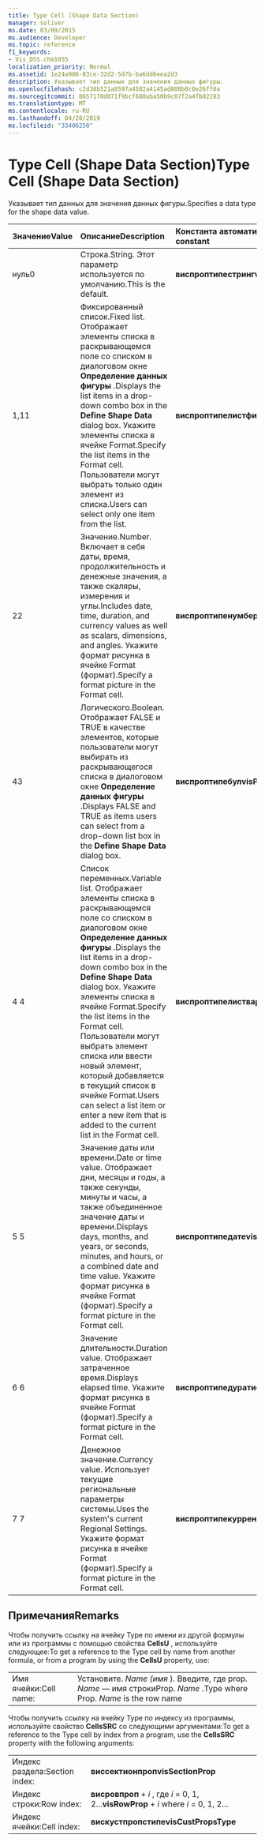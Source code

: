 ```yaml
---
title: Type Cell (Shape Data Section)
manager: soliver
ms.date: 03/09/2015
ms.audience: Developer
ms.topic: reference
f1_keywords:
- Vis_DSS.chm1055
localization_priority: Normal
ms.assetid: 1e24a906-83ce-32d2-5d7b-ba6dd6eea2d3
description: Указывает тип данных для значения данных фигуры.
ms.openlocfilehash: c2d38b521a8597a4582a4145ad808b0c0e26ff0a
ms.sourcegitcommit: 8657170d071f9bcf680aba50b9c07f2a4fb82283
ms.translationtype: MT
ms.contentlocale: ru-RU
ms.lasthandoff: 04/28/2019
ms.locfileid: "33406250"
---
```

# <a name="type-cell-shape-data-section"></a><span data-ttu-id="35335-103">Type Cell (Shape Data Section)</span><span class="sxs-lookup"><span data-stu-id="35335-103">Type Cell (Shape Data Section)</span></span>

<span data-ttu-id="35335-104">Указывает тип данных для значения данных фигуры.</span><span class="sxs-lookup"><span data-stu-id="35335-104">Specifies a data type for the shape data value.</span></span>
  
|<span data-ttu-id="35335-105">**Значение**</span><span class="sxs-lookup"><span data-stu-id="35335-105">**Value**</span></span>|<span data-ttu-id="35335-106">**Описание**</span><span class="sxs-lookup"><span data-stu-id="35335-106">**Description**</span></span>|<span data-ttu-id="35335-107">**Константа автоматизации**</span><span class="sxs-lookup"><span data-stu-id="35335-107">**Automation constant**</span></span>|
|:-----|:-----|:-----|
|<span data-ttu-id="35335-108">нуль</span><span class="sxs-lookup"><span data-stu-id="35335-108">0</span></span>  <br/> |<span data-ttu-id="35335-109">Строка.</span><span class="sxs-lookup"><span data-stu-id="35335-109">String.</span></span> <span data-ttu-id="35335-110">Этот параметр используется по умолчанию.</span><span class="sxs-lookup"><span data-stu-id="35335-110">This is the default.</span></span>  <br/> |<span data-ttu-id="35335-111">**виспроптипестринг**</span><span class="sxs-lookup"><span data-stu-id="35335-111">**visPropTypeString**</span></span> <br/> |
|<span data-ttu-id="35335-112">1,1</span><span class="sxs-lookup"><span data-stu-id="35335-112">1</span></span>  <br/> |<span data-ttu-id="35335-113">Фиксированный список.</span><span class="sxs-lookup"><span data-stu-id="35335-113">Fixed list.</span></span> <span data-ttu-id="35335-114">Отображает элементы списка в раскрывающемся поле со списком в диалоговом окне **Определение данных фигуры** .</span><span class="sxs-lookup"><span data-stu-id="35335-114">Displays the list items in a drop-down combo box in the **Define Shape Data** dialog box.</span></span> <span data-ttu-id="35335-115">Укажите элементы списка в ячейке Format.</span><span class="sxs-lookup"><span data-stu-id="35335-115">Specify the list items in the Format cell.</span></span> <span data-ttu-id="35335-116">Пользователи могут выбрать только один элемент из списка.</span><span class="sxs-lookup"><span data-stu-id="35335-116">Users can select only one item from the list.</span></span>  <br/> |<span data-ttu-id="35335-117">**виспроптипелистфикс**</span><span class="sxs-lookup"><span data-stu-id="35335-117">**visPropTypeListFix**</span></span> <br/> |
|<span data-ttu-id="35335-118">2</span><span class="sxs-lookup"><span data-stu-id="35335-118">2</span></span>  <br/> |<span data-ttu-id="35335-119">Значение.</span><span class="sxs-lookup"><span data-stu-id="35335-119">Number.</span></span> <span data-ttu-id="35335-120">Включает в себя даты, время, продолжительность и денежные значения, а также скаляры, измерения и углы.</span><span class="sxs-lookup"><span data-stu-id="35335-120">Includes date, time, duration, and currency values as well as scalars, dimensions, and angles.</span></span> <span data-ttu-id="35335-121">Укажите формат рисунка в ячейке Format (формат).</span><span class="sxs-lookup"><span data-stu-id="35335-121">Specify a format picture in the Format cell.</span></span>  <br/> |<span data-ttu-id="35335-122">**виспроптипенумбер**</span><span class="sxs-lookup"><span data-stu-id="35335-122">**visPropTypeNumber**</span></span> <br/> |
|<span data-ttu-id="35335-123">4</span><span class="sxs-lookup"><span data-stu-id="35335-123">3</span></span>  <br/> |<span data-ttu-id="35335-124">Логического.</span><span class="sxs-lookup"><span data-stu-id="35335-124">Boolean.</span></span> <span data-ttu-id="35335-125">Отображает FALSE и TRUE в качестве элементов, которые пользователи могут выбирать из раскрывающегося списка в диалоговом окне **Определение данных фигуры** .</span><span class="sxs-lookup"><span data-stu-id="35335-125">Displays FALSE and TRUE as items users can select from a drop-down list box in the **Define Shape Data** dialog box.</span></span>  <br/> |<span data-ttu-id="35335-126">**виспроптипебул**</span><span class="sxs-lookup"><span data-stu-id="35335-126">**visPropTypeBool**</span></span> <br/> |
|<span data-ttu-id="35335-127">4 </span><span class="sxs-lookup"><span data-stu-id="35335-127">4</span></span>  <br/> |<span data-ttu-id="35335-128">Список переменных.</span><span class="sxs-lookup"><span data-stu-id="35335-128">Variable list.</span></span> <span data-ttu-id="35335-129">Отображает элементы списка в раскрывающемся поле со списком в диалоговом окне **Определение данных фигуры** .</span><span class="sxs-lookup"><span data-stu-id="35335-129">Displays the list items in a drop-down combo box in the **Define Shape Data** dialog box.</span></span> <span data-ttu-id="35335-130">Укажите элементы списка в ячейке Format.</span><span class="sxs-lookup"><span data-stu-id="35335-130">Specify the list items in the Format cell.</span></span> <span data-ttu-id="35335-131">Пользователи могут выбрать элемент списка или ввести новый элемент, который добавляется в текущий список в ячейке Format.</span><span class="sxs-lookup"><span data-stu-id="35335-131">Users can select a list item or enter a new item that is added to the current list in the Format cell.</span></span>  <br/> |<span data-ttu-id="35335-132">**виспроптипелиствар**</span><span class="sxs-lookup"><span data-stu-id="35335-132">**visPropTypeListVar**</span></span> <br/> |
|<span data-ttu-id="35335-133">5 </span><span class="sxs-lookup"><span data-stu-id="35335-133">5</span></span>  <br/> |<span data-ttu-id="35335-134">Значение даты или времени.</span><span class="sxs-lookup"><span data-stu-id="35335-134">Date or time value.</span></span> <span data-ttu-id="35335-135">Отображает дни, месяцы и годы, а также секунды, минуты и часы, а также объединенное значение даты и времени.</span><span class="sxs-lookup"><span data-stu-id="35335-135">Displays days, months, and years, or seconds, minutes, and hours, or a combined date and time value.</span></span> <span data-ttu-id="35335-136">Укажите формат рисунка в ячейке Format (формат).</span><span class="sxs-lookup"><span data-stu-id="35335-136">Specify a format picture in the Format cell.</span></span>  <br/> |<span data-ttu-id="35335-137">**виспроптипедате**</span><span class="sxs-lookup"><span data-stu-id="35335-137">**visPropTypeDate**</span></span> <br/> |
|<span data-ttu-id="35335-138">6 </span><span class="sxs-lookup"><span data-stu-id="35335-138">6</span></span>  <br/> |<span data-ttu-id="35335-139">Значение длительности.</span><span class="sxs-lookup"><span data-stu-id="35335-139">Duration value.</span></span> <span data-ttu-id="35335-140">Отображает затраченное время.</span><span class="sxs-lookup"><span data-stu-id="35335-140">Displays elapsed time.</span></span> <span data-ttu-id="35335-141">Укажите формат рисунка в ячейке Format (формат).</span><span class="sxs-lookup"><span data-stu-id="35335-141">Specify a format picture in the Format cell.</span></span>  <br/> |<span data-ttu-id="35335-142">**виспроптипедуратион**</span><span class="sxs-lookup"><span data-stu-id="35335-142">**visPropTypeDuration**</span></span> <br/> |
|<span data-ttu-id="35335-143">7 </span><span class="sxs-lookup"><span data-stu-id="35335-143">7</span></span>  <br/> |<span data-ttu-id="35335-144">Денежное значение.</span><span class="sxs-lookup"><span data-stu-id="35335-144">Currency value.</span></span> <span data-ttu-id="35335-145">Использует текущие региональные параметры системы.</span><span class="sxs-lookup"><span data-stu-id="35335-145">Uses the system's current Regional Settings.</span></span> <span data-ttu-id="35335-146">Укажите формат рисунка в ячейке Format (формат).</span><span class="sxs-lookup"><span data-stu-id="35335-146">Specify a format picture in the Format cell.</span></span>  <br/> |<span data-ttu-id="35335-147">**виспроптипекурренци**</span><span class="sxs-lookup"><span data-stu-id="35335-147">**visPropTypeCurrency**</span></span> <br/> |
   
## <a name="remarks"></a><span data-ttu-id="35335-148">Примечания</span><span class="sxs-lookup"><span data-stu-id="35335-148">Remarks</span></span>

<span data-ttu-id="35335-149">Чтобы получить ссылку на ячейку Type по имени из другой формулы или из программы с помощью свойства **CellsU** , используйте следующее:</span><span class="sxs-lookup"><span data-stu-id="35335-149">To get a reference to the Type cell by name from another formula, or from a program by using the **CellsU** property, use:</span></span> 
  
|||
|:-----|:-----|
|<span data-ttu-id="35335-150">Имя ячейки:</span><span class="sxs-lookup"><span data-stu-id="35335-150">Cell name:</span></span>  <br/> |<span data-ttu-id="35335-151">Установите. *Name (имя* ). Введите, где prop.  *Name* — имя строки</span><span class="sxs-lookup"><span data-stu-id="35335-151">Prop. *Name*  .Type where Prop.  *Name*  is the row name</span></span>  <br/> |
   
<span data-ttu-id="35335-152">Чтобы получить ссылку на ячейку Type по индексу из программы, используйте свойство **CellsSRC** со следующими аргументами:</span><span class="sxs-lookup"><span data-stu-id="35335-152">To get a reference to the Type cell by index from a program, use the **CellsSRC** property with the following arguments:</span></span> 
  
|||
|:-----|:-----|
|<span data-ttu-id="35335-153">Индекс раздела:</span><span class="sxs-lookup"><span data-stu-id="35335-153">Section index:</span></span>  <br/> |<span data-ttu-id="35335-154">**виссектионпроп**</span><span class="sxs-lookup"><span data-stu-id="35335-154">**visSectionProp**</span></span> <br/> |
|<span data-ttu-id="35335-155">Индекс строки:</span><span class="sxs-lookup"><span data-stu-id="35335-155">Row index:</span></span>  <br/> |<span data-ttu-id="35335-156">**висровпроп** +  *i* , где *i* = 0, 1, 2...</span><span class="sxs-lookup"><span data-stu-id="35335-156">**visRowProp** +  *i*  where  *i*  = 0, 1, 2...</span></span>  <br/> |
|<span data-ttu-id="35335-157">Индекс ячейки:</span><span class="sxs-lookup"><span data-stu-id="35335-157">Cell index:</span></span>  <br/> |<span data-ttu-id="35335-158">**вискустпропстипе**</span><span class="sxs-lookup"><span data-stu-id="35335-158">**visCustPropsType**</span></span> <br/> |
   

